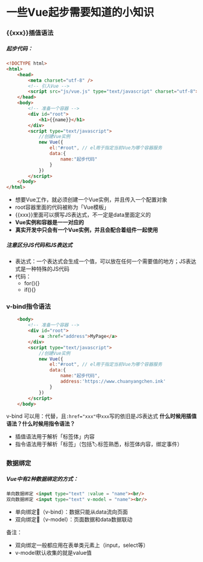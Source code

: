 ﻿# 一些Vue起步需要知道的小知识
### {{xxx}}插值语法
##### 起步代码：

```html
<!DOCTYPE html>
<html>
	<head>
		<meta charset="utf-8" />
		<!-- 引入Vue -->
		<script src="js/vue.js" type="text/javascript" charset="utf-8"></script>
	</head>
	<body>
		<!-- 准备一个容器 -->
		<div id="root">
			<h1>{{name}}</h1>
		</div>
		<script type="text/javascript">
			//创建Vue实例
			new Vue({
				el:"#root", // el用于指定当前Vue为哪个容器服务
				data:{
					name:"起步代码"
				}
			})
		</script>
	</body>
</html>
```

 - 想要Vue工作，就必须创建一个Vue实例，并且传入一个配置对象
 - root容器里面的代码被称为「Vue模板」
 - {{xxx}}里面可以撰写JS表达式，不一定是data里面定义的
 - **Vue实例和容器是一一对应的**
 - **真实开发中只会有一个Vue实例，并且会配合着组件一起使用**
 
##### 注意区分JS代码和JS表达式
 - 表达式：一个表达式会生成一个值，可以放在任何一个需要值的地方；JS表达式是一种特殊的JS代码
 - 代码：
 	- for(){}
 	- if(){}

### v-bind指令语法

```html
	<body>
		<!-- 准备一个容器 -->
		<div id="root">
			<a :href="address">MyPage</a>
		</div>
		<script type="text/javascript">
			//创建Vue实例
			new Vue({
				el:"#root", // el用于指定当前Vue为哪个容器服务
				data:{
					name:"起步代码",
					address:'https://www.chuanyangchen.ink'
				}
			})
		</script>
	</body>
```

v-bind 可以用：代替，且`:href="xxx"`中`xxx`写的依旧是JS表达式
**什么时候用插值语法？什么时候用指令语法？**
- 插值语法用于解析「标签体」内容
- 指令语法用于解析「标签」（包括🏷️标签熟悉，标签体内容，绑定事件）

### 数据绑定
##### Vue中有2种数据绑定的方式：

```html
单向数据绑定 <input type="text" :value = "name"><br/>
双向数据绑定 <input type="text" v-model = "name"><br/>
```

- 单向绑定🔌（v-bind）：数据只能从data流向页面
- 双向绑定🔗（v-model）：页面数据和data数据联动

备注：

 - 双向绑定一般都应用在表单类元素上（input，select等）
 - v-model默认收集的就是value值

